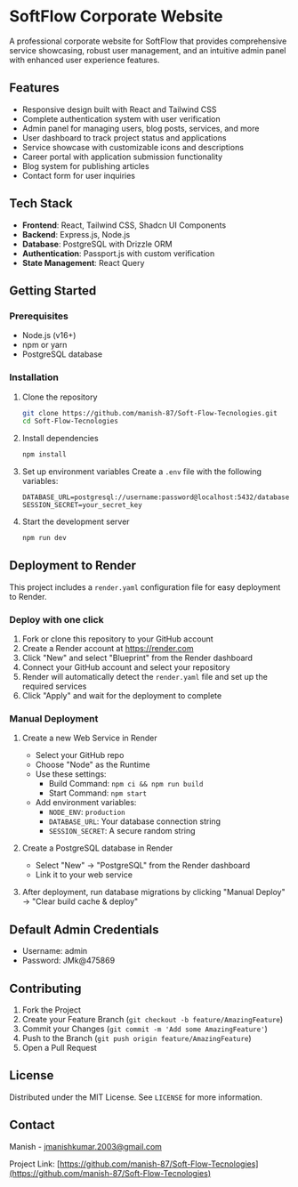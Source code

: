 # SoftFlow Corporate Website

A professional corporate website for SoftFlow that provides comprehensive service showcasing, robust user management, and an intuitive admin panel with enhanced user experience features.

## Features

- Responsive design built with React and Tailwind CSS
- Complete authentication system with user verification
- Admin panel for managing users, blog posts, services, and more
- User dashboard to track project status and applications
- Service showcase with customizable icons and descriptions
- Career portal with application submission functionality
- Blog system for publishing articles
- Contact form for user inquiries

## Tech Stack

- **Frontend**: React, Tailwind CSS, Shadcn UI Components
- **Backend**: Express.js, Node.js
- **Database**: PostgreSQL with Drizzle ORM
- **Authentication**: Passport.js with custom verification
- **State Management**: React Query

## Getting Started

### Prerequisites

- Node.js (v16+)
- npm or yarn
- PostgreSQL database

### Installation

1. Clone the repository
   ```bash
   git clone https://github.com/manish-87/Soft-Flow-Tecnologies.git
   cd Soft-Flow-Tecnologies
   ```

2. Install dependencies
   ```bash
   npm install
   ```

3. Set up environment variables
   Create a `.env` file with the following variables:
   ```
   DATABASE_URL=postgresql://username:password@localhost:5432/database
   SESSION_SECRET=your_secret_key
   ```

4. Start the development server
   ```bash
   npm run dev
   ```

## Deployment to Render

This project includes a `render.yaml` configuration file for easy deployment to Render.

### Deploy with one click

1. Fork or clone this repository to your GitHub account
2. Create a Render account at https://render.com
3. Click "New" and select "Blueprint" from the Render dashboard
4. Connect your GitHub account and select your repository
5. Render will automatically detect the `render.yaml` file and set up the required services
6. Click "Apply" and wait for the deployment to complete

### Manual Deployment

1. Create a new Web Service in Render
   - Select your GitHub repo
   - Choose "Node" as the Runtime
   - Use these settings:
     - Build Command: `npm ci && npm run build`
     - Start Command: `npm start`
   - Add environment variables:
     - `NODE_ENV`: `production`
     - `DATABASE_URL`: Your database connection string
     - `SESSION_SECRET`: A secure random string

2. Create a PostgreSQL database in Render
   - Select "New" → "PostgreSQL" from the Render dashboard
   - Link it to your web service

3. After deployment, run database migrations by clicking "Manual Deploy" → "Clear build cache & deploy"

## Default Admin Credentials

- Username: admin
- Password: JMk@475869

## Contributing

1. Fork the Project
2. Create your Feature Branch (`git checkout -b feature/AmazingFeature`)
3. Commit your Changes (`git commit -m 'Add some AmazingFeature'`)
4. Push to the Branch (`git push origin feature/AmazingFeature`)
5. Open a Pull Request

## License

Distributed under the MIT License. See `LICENSE` for more information.

## Contact

Manish - jmanishkumar.2003@gmail.com

Project Link: [https://github.com/manish-87/Soft-Flow-Tecnologies](https://github.com/manish-87/Soft-Flow-Tecnologies)